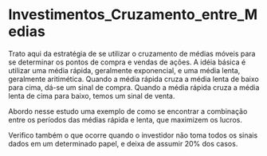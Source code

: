 # Investimentos_Cruzamento_entre_Medias

Trato aqui da estratégia de se utilizar o cruzamento de médias móveis para se determinar os pontos de compra e vendas de ações.
A idéia básica é utilizar uma média rápida, geralmente exponencial, e uma média lenta, geralmente aritimética. Quando a média rápida cruza a média lenta de baixo para cima, dá-se um sinal de compra. Quando a média rápida cruza a média lenta de cima para baixo, temos um sinal de venta.

Abordo nesse estudo uma exemplo de como se encontrar a combinação entre os períodos das médias rápida e lenta, que maximizem os lucros.

Verifico também o que ocorre quando o investidor não toma todos os sinais dados em um determinado papel, e deixa de assumir 20% dos casos.
